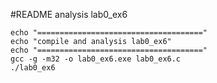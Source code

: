 #README
analysis lab0_ex6

```
echo "====================================="
echo "compile and analysis lab0_ex6"
echo "====================================="
gcc -g -m32 -o lab0_ex6.exe lab0_ex6.c
./lab0_ex6
```
